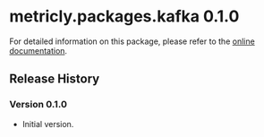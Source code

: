 # metricly.packages.kafka 0.1.0

For detailed information on this package, please refer to the [online documentation](https://www.metricly.com/support/integrations/kafka/).

## Release History

### Version 0.1.0

* Initial version.
